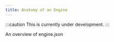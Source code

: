 ```yaml
---
title: Anatomy of an Engine
---
```


:::caution
This is currently under development.
:::

An overview of engine.json
